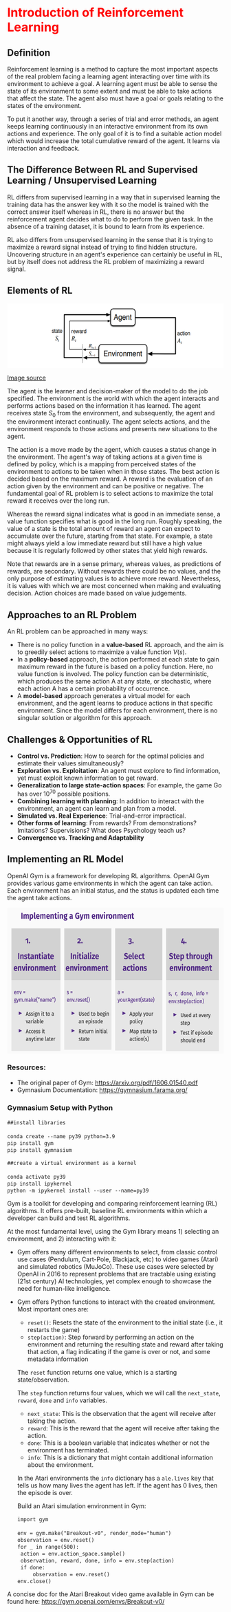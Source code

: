 # <span style="color:red"><strong> Introduction of Reinforcement Learning </strong></span>

## Definition

Reinforcement learning is a method to capture the most important aspects of the real problem facing a learning agent interacting over time with its environment to achieve a goal. A learning agent must be able to sense the state of its environment to some extent and must be able to take actions that affect the state. The agent also must have a goal or goals relating to the states of the environment. 

To put it another way, through a series of trial and error methods, an agent keeps learning continuously in an interactive environment from its own actions and experience. The only goal of it is to find a suitable action model which would increase the total cumulative reward of the agent. It learns via interaction and feedback.

## The Difference Between RL and Supervised Learning / Unsupervised Learning

RL differs from supervised learning in a way that in supervised learning the training data has the answer key with it so the model is trained with the correct answer itself whereas in RL, there is no answer but the reinforcement agent decides what to do to perform the given task. In the absence of a training dataset, it is bound to learn from its experience.

RL also differs from unsupervised learning in the sense that it is trying to maximize a reward signal instead of trying to find hidden structure. Uncovering structure in an agent's experience can certainly be useful in RL, but by itself does not address the RL problem of maximizing a reward signal.

## Elements of RL

<center><img align="center" width="650" height="150" src="image1.png"></center>

[Image source](https://web.stanford.edu/class/psych209/Readings/SuttonBartoIPRLBook2ndEd.pdf)
<br>

The agent is the learner and decision-maker of the model to do the job specified. The environment is the world with which the agent interacts and performs actions based on the information it has learned. The agent receives state $S_0$ from the environment, and subsequently, the agent and the environment interact continually. The agent selects actions, and the environment responds to those actions and presents new situations to the agent.

The action is a move made by the agent, which causes a status change in the environment. The agent's way of taking actions at a given time is defined by policy, which is a mapping from perceived states of the environment to actions to be taken when in those states. The best action is decided based on the maximum reward. 
A reward is the evaluation of an action given by the environment and can be positive or negative. The fundamental goal of RL problem is to select actions to maximize the total reward it receives over the long run. 

Whereas the reward signal indicates what is good in an immediate sense, a value function specifies what is good in the long run. Roughly speaking, the value of a state is the total amount of reward an agent can expect to accumulate over the future, starting from that state. For example, a state might always yield a low immediate reward but still have a high value because it is regularly followed by other states that yield high rewards. 

Note that rewards are in a sense primary, whereas values, as predictions of rewards, are secondary. Without rewards there could be no values, and the only purpose of estimating values is to achieve more reward. Nevertheless, it is values with which we are most concerned when making and evaluating decision. Action choices are made based on value judgements. 

## Approaches to an RL Problem

An RL problem can be approached in many ways:

* There is no policy function in a **value-based** RL approach, and the aim is to greedily select actions to maximize a value function $V(s)$.
* In a **policy-based** approach, the action performed at each state to gain maximum reward in the future is based on a policy function. Here, no value function is involved. The policy function can be deterministic, which produces the same action A at any state, or stochastic, where each action A has a certain probability of occurrence. 
* A **model-based** approach generates a virtual model for each environment, and the agent learns to produce actions in that specific environment. Since the model differs for each environment, there is no singular solution or algorithm for this approach.

## Challenges & Opportunities of RL

* **Control vs. Prediction**: How to search for the optimal policies and estimate their values simultaneously?
* **Exploration vs. Exploitation**: An agent must explore to find information, yet must exploit known information to get reward.
* **Generalization to large state-action spaces**: For example, the game Go has over $10^{70}$ possible positions.
* **Combining learning with planning**: In addition to interact with the environment, an agent can learn and plan from a model.
* **Simulated vs. Real Experience**: Trial-and-error impractical.
* **Other forms of learning**: From rewards? From demonstrations? Imitations? Supervisions? What does Psychology teach us?
* **Convergence vs. Tracking and Adaptability**

## Implementing an RL Model

OpenAI Gym is a framework for developing RL algorithms. OpenAI Gym provides various game environments in which the agent can take action. Each environment has an initial status, and the status is updated each time the agent take actions.

<center><img align="center" width="650" height="340" src="image2.png"></center>

### Resources:

* The original paper of Gym: https://arxiv.org/pdf/1606.01540.pdf
* Gymnasium Documentation: https://gymnasium.farama.org/

### Gymnasium Setup with Python

```
##install libraries

conda create --name py39 python=3.9
pip install gym
pip install gymnasium
```

```
##create a virtual environment as a kernel 

conda activate py39
pip install ipykernel
python -m ipykernel install --user --name=py39
```

Gym is a toolkit for developing and comparing reinforcement learning (RL) algorithms. It offers pre-built, baseline RL environments within which a developer can build and test RL algorithms. 

At the most fundamental level, using the Gym library means 1) selecting an environment, and 2) interacting with it:

* Gym offers many different environments to select, from classic control use cases (Pendulum, Cart-Pole, Blackjack, etc) to video games (Atari) and simulated robotics (MuJoCo). These use cases were selected by OpenAI in 2016 to represent problems that are tractable using existing (21st century) AI technologies, yet complex enough to showcase the need for human-like intelligence.

* Gym offers Python functions to interact with the created environment. Most important ones are:
  * `reset()`: Resets the state of the environment to the initial state (i.e., it restarts the game)
  * `step(action)`:  Step forward by performing an action on the environment and returning the resulting state and reward after taking that action, a flag indicating if the game is over or not, and some metadata information
  
  The `reset` function returns one value, which is a starting state/observation. 

  The `step` function returns four values, which we will call the ``next_state``, ``reward``,  ``done`` and ``info`` variables.

  -  ``next_state``: This is the observation that the agent will receive
   after taking the action.
  -  ``reward``: This is the reward that the agent will receive after
   taking the action.
  -  ``done``: This is a boolean variable that indicates whether or
   not the environment has terminated.
  -  ``info``: This is a dictionary that might contain additional
   information about the environment.

   In the Atari environments the ``info`` dictionary has a ``ale.lives`` key that tells us how many lives the agent has left. If the agent has 0 lives, then the episode is over.

   Build an Atari simulation environment in Gym:

   ```
   import gym

   env = gym.make("Breakout-v0", render_mode="human")
   observation = env.reset()
   for _ in range(500):
    action = env.action_space.sample()  
    observation, reward, done, info = env.step(action)
    if done:
        observation = env.reset()
  env.close() 
   ```

A concise doc for the Atari Breakout video game available in Gym can be found here: https://gym.openai.com/envs/Breakout-v0/
